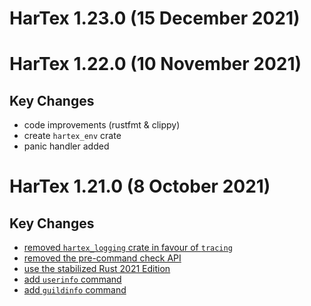 HarTex 1.23.0 (15 December 2021)
================================

HarTex 1.22.0 (10 November 2021)
================================

Key Changes
-----------
- code improvements (rustfmt & clippy)
- create `hartex_env` crate
- panic handler added

HarTex 1.21.0 (8 October 2021)
================================

Key Changes
----------------

- [removed `hartex_logging` crate in favour of `tracing`][hartex pr#33]
- [removed the pre-command check API][hartex commit#7d786ac]
- [use the stabilized Rust 2021 Edition][hartex commit#a5eb426]
- [add `userinfo` command][hartex commit#1a230d4]
- [add `guildinfo` command][hartex commit#1b20acf]

[hartex pr#33]: https://github.com/HarTexBot/HarTex-rust-discord-bot/pull/33
[hartex commit#7d786ac]: https://github.com/HarTexBot/HarTex-rust-discord-bot/commit/7d786ac50f7051999df84d785da994e421388562
[hartex commit#a5eb426]: https://github.com/HarTexBot/HarTex-rust-discord-bot/commit/a5eb42607665685a2ef5d1c9a146999f89c183c5
[hartex commit#1a230d4]: https://github.com/HarTexBot/HarTex-rust-discord-bot/commit/1a2e0d447263e5b5a40cd6168b02fe6653b87f3d
[hartex commit#1b20acf]: https://github.com/HarTexBot/HarTex-rust-discord-bot/commit/1b20acf939f0097cc83057c4b7ddd0ba79dad013
